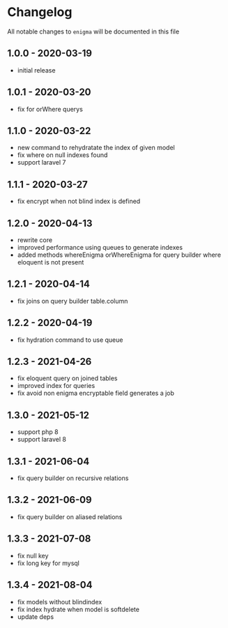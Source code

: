 # Changelog

All notable changes to `enigma` will be documented in this file

## 1.0.0 - 2020-03-19

- initial release

## 1.0.1 - 2020-03-20

- fix for orWhere querys

## 1.1.0 - 2020-03-22

- new command to rehydratate the index of given model
- fix where on null indexes found
- support laravel 7

## 1.1.1 - 2020-03-27

- fix encrypt when not blind index is defined

## 1.2.0 - 2020-04-13

- rewrite core
- improved performance using queues to generate indexes
- added methods whereEnigma orWhereEnigma for query builder where eloquent is not present

## 1.2.1 - 2020-04-14

- fix joins on query builder table.column

## 1.2.2 - 2020-04-19

- fix hydration command to use queue

## 1.2.3 - 2021-04-26

- fix eloquent query on joined tables
- improved index for queries
- fix avoid non enigma encryptable field generates a job

## 1.3.0 - 2021-05-12

- support php 8
- support laravel 8

## 1.3.1 - 2021-06-04

- fix query builder on recursive relations

## 1.3.2 - 2021-06-09

- fix query builder on aliased relations

## 1.3.3 - 2021-07-08

- fix null key
- fix long key for mysql

## 1.3.4 - 2021-08-04

- fix models without blindindex
- fix index hydrate when model is softdelete
- update deps

